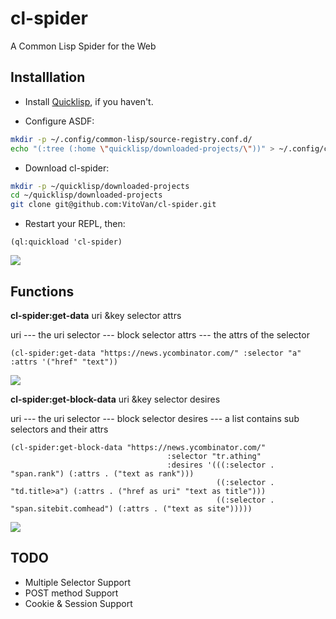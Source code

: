 # cl-spider
A Common Lisp Spider for the Web

## Installlation

* Install [Quicklisp](http://quicklisp.org/), if you haven't.

* Configure ASDF:

```bash
mkdir -p ~/.config/common-lisp/source-registry.conf.d/
echo "(:tree (:home \"quicklisp/downloaded-projects/\"))" > ~/.config/common-lisp/source-registry.conf.d/projects.conf
```

* Download cl-spider:

```bash
mkdir -p ~/quicklisp/downloaded-projects
cd ~/quicklisp/downloaded-projects
git clone git@github.com:VitoVan/cl-spider.git
```

* Restart your REPL, then:

```Lisp
(ql:quickload 'cl-spider)
```
![](https://raw.githubusercontent.com/VitoVan/cl-spider/master/screenshots/quickload.png)

## Functions

**cl-spider:get-data** uri &key selector attrs

uri --- the uri
selector --- block selector
attrs --- the attrs of the selector


```Lisp
(cl-spider:get-data "https://news.ycombinator.com/" :selector "a" :attrs '("href" "text"))
```

![](https://raw.githubusercontent.com/VitoVan/cl-spider/master/screenshots/get-data.png)

**cl-spider:get-block-data** uri &key selector desires

uri --- the uri
selector --- block selector
desires --- a list contains sub selectors and their attrs

```Lisp
(cl-spider:get-block-data "https://news.ycombinator.com/" 
                                   :selector "tr.athing" 
                                   :desires '(((:selector . "span.rank") (:attrs . ("text as rank")))
                                              ((:selector . "td.title>a") (:attrs . ("href as uri" "text as title")))
                                              ((:selector . "span.sitebit.comhead") (:attrs . ("text as site")))))
```

![](https://raw.githubusercontent.com/VitoVan/cl-spider/master/screenshots/get-block-data.png)

## TODO

* Multiple Selector Support
* POST method Support
* Cookie & Session Support
